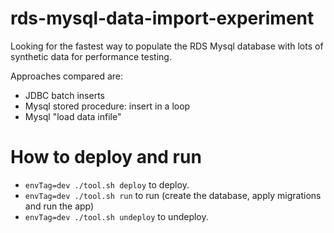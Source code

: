 # rds-mysql-data-import-experiment

Looking for the fastest way to populate the RDS Mysql database with lots of synthetic data for performance testing.

Approaches compared are:

* JDBC batch inserts
* Mysql stored procedure: insert in a loop
* Mysql "load data infile"

# How to deploy and run

* `envTag=dev ./tool.sh deploy` to deploy.
* `envTag=dev ./tool.sh run` to run (create the database, apply migrations and run the app)
* `envTag=dev ./tool.sh undeploy` to undeploy.
